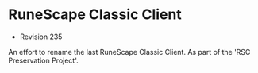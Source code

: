 # RuneScape Classic Client
 - Revision 235

An effort to rename the last RuneScape Classic Client.
As part of the 'RSC Preservation Project'.
